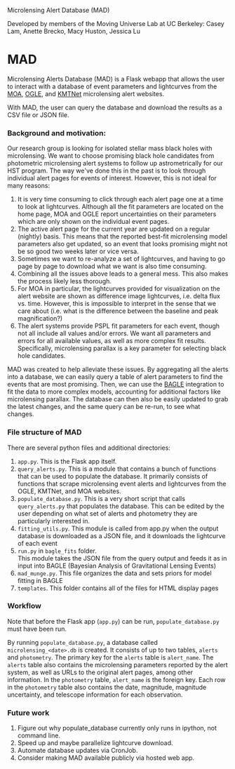Microlensing Alert Database (MAD)

Developed by members of the Moving Universe Lab at UC Berkeley: Casey Lam, Anette Brecko, Macy Huston, Jessica Lu

# MAD 
Microlensing Alerts Database (MAD) is a Flask webapp that allows the user to 
interact with a database of event parameters and lightcurves from the
[MOA](http://www.massey.ac.nz/~iabond/moa/alerts/), 
[OGLE](https://ogle.astrouw.edu.pl/ogle4/ews/), and
[KMTNet](https://kmtnet.kasi.re.kr/~ulens/)
microlensing alert websites.

With MAD, the user can query the database and download the results as a CSV file or JSON file.

### Background and motivation:
Our research group is looking for isolated stellar mass black holes with microlensing.
We want to choose promising black hole candidates from photometric microlensing 
alert systems to follow up astrometrically for our HST program.
The way we've done this in the past is to look through individual alert pages for events of interest.
However, this is not ideal for many reasons:
1. It is very time consuming to click through each alert page one at a time to look at lightcurves.
Although all the fit parameters are located on the home page, MOA and OGLE report uncertainties 
on their parameters which are only shown on the individual event pages.
2. The active alert page for the current year are updated on a regular (nightly) basis.
This means that the reported best-fit microlensing model parameters also get updated, 
so an event that looks promising might not be so good two weeks later or vice versa.  
3. Sometimes we want to re-analyze a set of lightcurves, 
and having to go page by page to download what we want is also time consuming.
4. Combining all the issues above leads to a general mess.
This also makes the process likely less thorough.
5. For MOA in particular, the lightcurves provided for visualization on the alert website
are shown as difference image lightcurves, i.e. delta flux vs. time. 
However, this is impossible to interpret in the sense that we care about (i.e. what is the
difference between the baseline and peak magnification?)
6. The alert systems provide PSPL fit parameters for each event, though not all include all values and/or errors.
We want all parameters and errors for all available values, as well as more complex fit results.
Specifically, microlensing parallax is a key parameter for selecting black hole candidates.

MAD was created to help alleviate these issues.
By aggregating all the alerts into a database, we can easily query a table of 
alert parameters to find the events that are most promising.
Then, we can use the [BAGLE](https://github.com/MovingUniverseLab/BAGLE_Microlensing)
integration to fit the data to more complex models, 
accounting for additional factors like microlensing parallax.
The database can then also be easily updated to grab the latest changes, and
the same query can be re-run, to see what changes.

### File structure of MAD
There are several python files and additional directories:
1. `app.py`. 
This is the Flask app itself.
2. `query_alerts.py`. 
This is a module that contains a bunch of functions 
that can be used to  populate the database.
It primarily consists of functions that scrape microlensing event alerts 
and lightcurves from the OGLE, KMTNet, and MOA websites.
3. `populate_database.py`.
This is a very short script that calls `query_alerts.py` that populates the database.
This can be edited by the user depending on what set of alerts and photometry
they are particularly interested in.
4. `fitting_utils.py`.
This module is called from app.py when the output database
is downloaded as a JSON file, and it downloads the lightcurve of each event
5. `run.py` in `bagle_fits` folder. <br />
This module takes the JSON file from the query output and feeds it as in input
into BAGLE (Bayesian Analysis of Gravitational Lensing Events)
6. `mad_munge.py`.
This file organizes the data and sets priors for model fitting in BAGLE
7. `templates`.
This folder contains all of the files for HTML display pages

### Workflow
Note that before the Flask app (`app.py`) can be run, `populate_database.py` must have been run.

By running `populate_database.py`, a database called `microlensing_<date>.db` is created.
It consists of up to two tables, `alerts` and `photometry`.
The primary key for the `alerts` table is `alert_name`. 
The `alerts` table also contains the microlensing parameters reported by the alert system,
as well as URLs to the original alert pages, among other information.
In the `photometry` table, `alert_name` is the foreign key.
Each row in the `photometry` table also contains the date, magnitude, magnitude uncertainty, 
and telescope information for each observation.

### Future work
1. Figure out why populate_database currently only runs in ipython, not command line.
2. Speed up and maybe parallelize lightcurve download.
3. Automate database updates via CronJob.
4. Consider making MAD available publicly via hosted web app.
